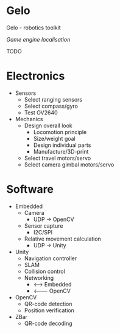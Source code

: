 # Gelo
Gelo  - robotics toolkit

*Game engine localisation*

TODO

# Electronics
* Sensors
	* Select ranging sensors
	* Select compass/gyro
	* Test OV2640
* Mechanics
	* Design overall look
		* Locomotion principle
		* Size/weight goal
		* Design individual parts
		* Manufacture/3D-print
	* Select travel motors/servo
	* Select camera gimbal motors/servo
# Software
* Embedded
	* Camera
		* UDP -> OpenCV 
	* Sensor capture
		* I2C/SPI
	* Relative movement calculation
		* UDP -> Unity
* Unity
	* Navigation controller
	* SLAM
	* Collision control
	* Networking
		* <--> Embedded
		* <--- OpenCV
* OpenCV
	* QR-code detection
	* Position verification
* ZBar
	* QR-code decoding	
			
